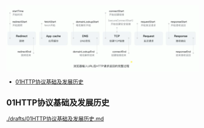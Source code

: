 ![](./drafts/images/20210428浏览器.png)

<!-- @import "[TOC]" {cmd="toc" depthFrom=1 depthTo=6 orderedList=false} -->

<!-- code_chunk_output -->

- [01HTTP协议基础及发展历史](#01http协议基础及发展历史)

<!-- /code_chunk_output -->

## 01HTTP协议基础及发展历史
[./drafts/01HTTP协议基础及发展历史.md](./drafts/01HTTP协议基础及发展历史.md)